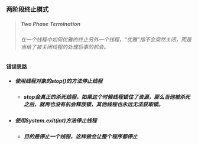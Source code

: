### 两阶段终止模式



> ##### Two Phase Termination 
>
> ###### 在一个线程中如何优雅的终止另外一个线程，“优雅”指不会突然关闭，而是当给了被关闭线程的处理后事的机会。





#### 错误思路

- ##### 使用线程对象的stop()的方法停止线程

  - ##### stop会真正的杀死线程，如果这个时候线程锁住了资源，那么当他被杀死之后，就再也没有机会释放锁，其他线程也永远无法获取锁。

- ##### 使用System.exit(int)方法停止线程

  - ##### 目的是停止一个线程，这样做会让整个程序都停止